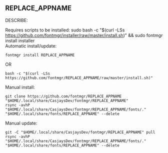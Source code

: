 ## REPLACE_APPNAME
  
  DESCRIBE:  
  
Requires scripts to be installed: sudo bash -c "$(curl -LSs https://github.com/fontmgr/installer/raw/master/install.sh)" && sudo fontmgr install installer  
Automatic install/update:
```shell
fontmgr install REPLACE_APPNAME
```
OR  
```shell
bash -c "$(curl -LSs https://github.com/fontmgr/REPLACE_APPNAME/raw/master/install.sh)"
```
  
Manual install:  
```shell
git clone https://github.com/fontmgr/REPLACE_APPNAME "$HOME/.local/share/CasjaysDev/fontmgr/REPLACE_APPNAME"
rsync -avhP "$HOME/.local/share/CasjaysDev/fontmgr/REPLACE_APPNAME/fonts/." "$HOME/.local/share/fonts/REPLACE_APPNAME" --delete
```
  
Manual update:    
```shell
git -C "$HOME/.local/share/CasjaysDev/fontmgr/REPLACE_APPNAME" pull
rsync -avhP "$HOME/.local/share/CasjaysDev/fontmgr/REPLACE_APPNAME/fonts/." "$HOME/.local/share/fonts/REPLACE_APPNAME" --delete
```

